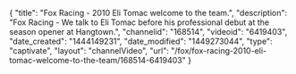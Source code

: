 {
    "title": "Fox Racing - 2010 Eli Tomac welcome to the team.",
    "description": "Fox Racing - We talk to Eli Tomac before his professional debut at the season opener at Hangtown.",
    "channelid": "168514",
    "videoid": "6419403",
    "date_created": "1444149231",
    "date_modified": "1449273044",
    "type": "captivate",
    "layout": "channelVideo",
    "url": "\/fox\/fox-racing-2010-eli-tomac-welcome-to-the-team\/168514-6419403"
}